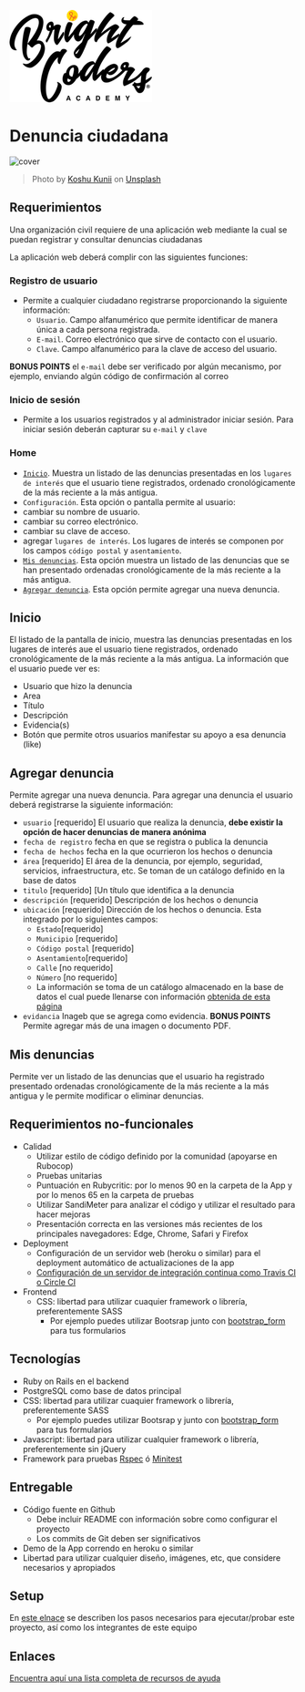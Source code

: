 ![BrightCoders Logo](img/logo-bc.png)

# Denuncia ciudadana

![cover](img/cover.jpg)
> Photo by <a href="https://unsplash.com/@koshuuu?utm_source=unsplash&utm_medium=referral&utm_content=creditCopyText">Koshu Kunii</a> on <a href="https://unsplash.com/s/photos/citizen-rights?utm_source=unsplash&utm_medium=referral&utm_content=creditCopyText">Unsplash</a>

## Requerimientos
Una organización civil requiere de una aplicación web mediante la cual se puedan registrar y consultar denuncias ciudadanas

La aplicación web deberá complir con las siguientes funciones:

### Registro de usuario
- Permite a cualquier ciudadano registrarse proporcionando la siguiente información:
  - `Usuario`. Campo alfanumérico que permite identificar de manera única a cada persona registrada.
  - `E-mail`. Correo electrónico que sirve de contacto con el usuario.
  - `Clave`. Campo alfanumérico para la clave de acceso del usuario.

**BONUS POINTS** el `e-mail` debe ser verificado por algún mecanismo, por ejemplo, enviando algún código de confirmación al correo

### Inicio de sesión
- Permite a los usuarios registrados y al administrador iniciar sesión. Para iniciar sesión deberán capturar su `e-mail` y `clave`

### Home
- [`Inicio`](https://github.com/bright-coders/proyecto-denuncia-ciudadana-web/blob/main/README.md#inicio). Muestra un listado de las denuncias presentadas en los `lugares de interés` que el usuario tiene registrados, ordenado cronológicamente de la más reciente a la más antigua. 
-  `Configuración`. Esta opción o pantalla permite al usuario:
  - cambiar su nombre de usuario.
  - cambiar su correo electrónico.
  - cambiar su clave de acceso.
  - agregar `lugares de interés`. Los lugares de interés se  componen por los campos `código postal` y `asentamiento`.
- [`Mis denuncias`](https://github.com/bright-coders/proyecto-denuncia-ciudadana-web/blob/main/README.md#mis-denuncias). Esta opción muestra un listado de las denuncias que se han presentado ordenadas cronológicamente de la más reciente a la más antigua. 
- [`Agregar denuncia`](https://github.com/bright-coders/proyecto-denuncia-ciudadana-web/blob/main/README.md#agregar-denuncia). Esta opción permite agregar una nueva denuncia.

## Inicio
El listado de la pantalla de inicio, muestra las denuncias presentadas en los lugares de interés aue el usuario tiene registrados, ordenado cronológicamente de la más reciente a la más antigua. La información que el usuario puede ver es:
  - Usuario que hizo la denuncia
  - Area 
  - Título
  - Descripción
  - Evidencia(s)
  - Botón que permite otros usuarios manifestar su apoyo a esa denuncia (like) 

## Agregar denuncia
Permite agregar una nueva denuncia. Para agregar una denuncia el usuario deberá registrarse la siguiente información:
  - `usuario` [requerido] El usuario que realiza la denuncia, **debe existir la opción de hacer denuncias de manera anónima**
  - `fecha de registro` fecha en que se registra o publica la denuncia
  - `fecha de hechos` fecha en la que ocurrieron los hechos o denuncia
  - `área` [requerido] El área de la denuncia, por ejemplo, seguridad, servicios, infraestructura, etc. Se toman de un catálogo definido en la base de datos
  - `titulo` [requerido] [Un título que identifica a la denuncia 
  - `descripción` [requerido] Descripción de los hechos o denuncia
  - `ubicación` [requerido] Dirección de los hechos o denuncia. Esta integrado por lo siguientes campos:
    - `Estado`[requerido]
    - `Municipio` [requerido]
    - `Código postal` [requerido]
    - `Asentamiento`[requerido]
    - `Calle` [no requerido]
    -  `Número` [no requerido]
    -  La información se toma de un catálogo almacenado en la base de datos el cual puede llenarse con información [obtenida de esta página](https://www.correosdemexico.gob.mx/SSLServicios/ConsultaCP/Descarga.aspx)
   -  `evidancia` Inageb que se agrega como evidencia. **BONUS POINTS** Permite agregar más de una imagen o documento PDF.

## Mis denuncias
Permite ver un listado de las denuncias que el usuario ha registrado presentado ordenadas cronológicamente de la más reciente a la más antigua y le permite modificar o eliminar denuncias.

## Requerimientos no-funcionales
- Calidad
  - Utilizar estilo de código definido por la comunidad (apoyarse en Rubocop)
  - Pruebas unitarias
  - Puntuación en Rubycritic: por lo menos 90 en la carpeta de la App y por lo menos 65 en la carpeta de pruebas
  - Utilizar SandiMeter para analizar el código y utilizar el resultado para hacer mejoras
  - Presentación correcta en las versiones más recientes de los principales navegadores: Edge, Chrome, Safari y Firefox
- Deployment
  - Configuración de un servidor web (heroku o similar) para el deployment automático de actualizaciones de la app
  - [Configuración de un servidor de integración continua como Travis CI o Circle CI](https://circleci.com/features/ruby/)
- Frontend
  - CSS: libertad para utilizar cuaquier framework o librería, preferentemente SASS
    - Por ejemplo puedes utilizar Bootsrap junto con [bootstrap_form](https://github.com/bootstrap-ruby/bootstrap_form) para tus formularios

## Tecnologías
- Ruby on Rails en el backend
- PostgreSQL como base de datos principal
- CSS: libertad para utilizar cuaquier framework o librería, preferentemente SASS
  - Por ejemplo puedes utilizar Bootsrap y junto con [bootstrap_form](https://github.com/bootstrap-ruby/bootstrap_form) para tus formularios
- Javascript: libertad para utilizar cualquier framework o librería, preferentemente sin jQuery
- Framework para pruebas [Rspec](https://rspec.info/) ó [Minitest](https://github.com/seattlerb/minitest)

## Entregable
- Código fuente en Github 
  - Debe incluir README con información sobre como configurar el proyecto
  - Los commits de Git deben ser significativos
- Demo de la App correndo en heroku o similar
- Libertad para utilizar cualquier diseño, imágenes, etc, que considere necesarios y apropiados

## Setup
En [este elnace](setup/README.md) se describen los pasos necesarios para ejecutar/probar este proyecto, así como los integrantes de este equipo

## Enlaces
[Encuentra aquí una lista completa de recursos de ayuda](https://github.com/bright-coders/commons/tree/master/topics/resources)

 
 

